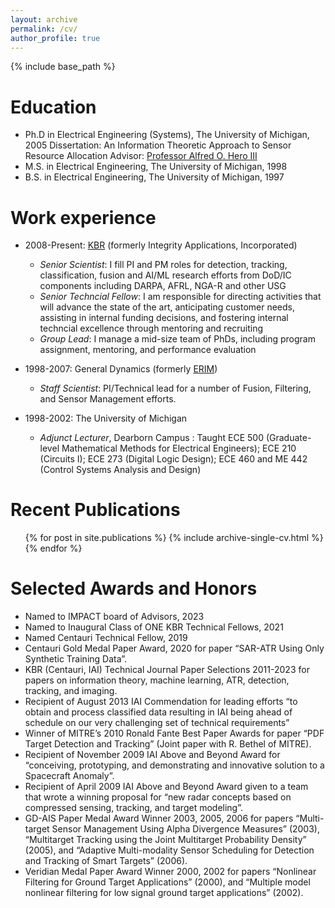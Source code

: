 ```yaml
---
layout: archive
permalink: /cv/
author_profile: true
---
```


{% include base_path %}

Education
=========
* Ph.D in Electrical Engineering (Systems), The University of Michigan, 2005
  Dissertation: An Information Theoretic Approach to Sensor Resource Allocation
  Advisor: [Professor Alfred O. Hero III](https://hero.engin.umich.edu/)
* M.S. in Electrical Engineering, The University of Michigan, 1998
* B.S. in Electrical Engineering, The University of Michigan, 1997


Work experience
===============
* 2008-Present: [KBR](https://kbr.com) (formerly Integrity Applications, Incorporated)
  * _Senior Scientist_: I fill PI and PM roles for detection, tracking, classification, fusion and AI/ML research efforts from DoD/IC components including DARPA, AFRL, NGA-R and other USG
  * _Senior Techncial Fellow_: I am responsible for directing activities that will advance the state of the art, anticipating customer needs, assisting in internal funding decisions, and fostering internal techncial excellence through mentoring and recruiting
  * _Group Lead_: I manage a mid-size team of PhDs, including program assignment, mentoring, and performance evaluation

* 1998-2007: General Dynamics (formerly [ERIM](https://en.wikipedia.org/wiki/Environmental_Research_Institute_of_Michigan))
  * _Staff Scientist_: PI/Technical lead for a number of Fusion, Filtering, and Sensor Management efforts. 
  
* 1998-2002: The University of Michigan
  * _Adjunct Lecturer_, Dearborn Campus : Taught ECE 500 (Graduate-level Mathematical Methods for Electrical Engineers); ECE 210 (Circuits I); ECE 273 (Digital Logic Design); ECE 460 and ME 442 (Control Systems Analysis and Design)  

  
Recent Publications
============
  <ul>{% for post in site.publications %}
    {% include archive-single-cv.html %}
  {% endfor %}</ul>


Selected Awards and Honors
==========================
* Named to IMPACT board of Advisors, 2023
* Named to Inaugural Class of ONE KBR Technical Fellows, 2021
* Named Centauri Technical Fellow, 2019 
* Centauri Gold Medal Paper Award, 2020 for paper “SAR-ATR Using Only Synthetic Training Data”. 
* KBR (Centauri, IAI) Technical Journal Paper Selections 2011-2023 for papers on information theory, machine learning, ATR, detection, tracking, and imaging.
* Recipient of August 2013 IAI Commendation for leading efforts “to obtain and process classified data resulting in IAI being ahead of schedule on our very challenging set of technical requirements”
* Winner of MITRE’s 2010 Ronald Fante Best Paper Awards for paper “PDF Target Detection and Tracking” (Joint paper with R. Bethel of MITRE).
* Recipient of November 2009 IAI Above and Beyond Award for “conceiving, prototyping, and demonstrating and innovative solution to a Spacecraft Anomaly”.
* Recipient of April 2009 IAI Above and Beyond Award given to a team that wrote a winning proposal for “new radar concepts based on compressed sensing, tracking, and target modeling”.
* GD-AIS Paper Medal Award Winner 2003, 2005, 2006 for papers “Multi-target Sensor Management Using Alpha Divergence Measures” (2003), “Multitarget Tracking using the Joint Multitarget Probability Density” (2005), and “Adaptive Multi-modality Sensor Scheduling for Detection and Tracking of Smart Targets” (2006).
* Veridian Medal Paper Award Winner 2000, 2002 for papers “Nonlinear Filtering for Ground Target Applications” (2000), and “Multiple model nonlinear filtering for low signal ground target applications” (2002).
